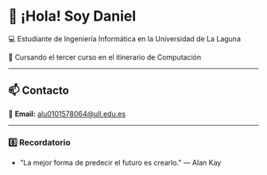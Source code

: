 # 👋 ¡Hola! Soy Daniel  

💻 Estudiante de Ingeniería Informática en la Universidad de La Laguna 

🎯 Cursando el tercer curso en el itinerario de Computación 

---

## 📫 Contacto  
📩 **Email:** alu0101578064@ull.edu.es  

---
### 8️⃣ **Recordatorio**  
- "La mejor forma de predecir el futuro es crearlo." — Alan Kay 
